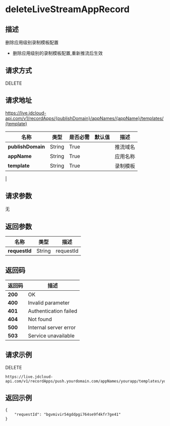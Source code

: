 # deleteLiveStreamAppRecord


## 描述
删除应用级别录制模板配置
- 删除应用级别的录制模板配置,重新推流后生效


## 请求方式
DELETE

## 请求地址
https://live.jdcloud-api.com/v1/recordApps/{publishDomain}/appNames/{appName}/templates/{template}

|名称|类型|是否必需|默认值|描述|
|---|---|---|---|---|
|**publishDomain**|String|True| |推流域名|
|**appName**|String|True| |应用名称|
|**template**|String|True| |录制模板
|

## 请求参数
无


## 返回参数
|名称|类型|描述|
|---|---|---|
|**requestId**|String|requestId|


## 返回码
|返回码|描述|
|---|---|
|**200**|OK|
|**400**|Invalid parameter|
|**401**|Authentication failed|
|**404**|Not found|
|**500**|Internal server error|
|**503**|Service unavailable|

## 请求示例
DELETE
```
https://live.jdcloud-api.com/v1/recordApps/push.yourdomain.com/appNames/yourapp/templates/yourrecordtemplate

```

## 返回示例
```
{
    "requestId": "bgvmivir54gddpgi764se9f4kfr7ge41"
}
```
